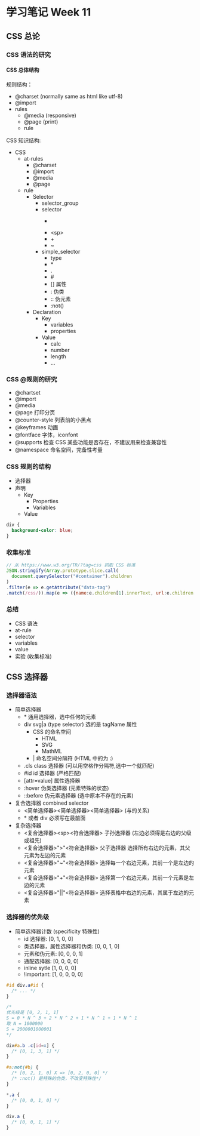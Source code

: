 # 学习笔记 Week 11

## CSS 总论

### CSS 语法的研究

#### CSS 总体结构

规则结构：

* @charset (normally same as html like utf-8)
* @import
* rules
  * @media (responsive)
  * @page (print)
  * rule

CSS 知识结构:

* CSS
  * at-rules
    * @charset
    * @import
    * @media
    * @page
  * rule
    * Selector
      * selector_group
      * selector
        * >
        * \<sp>
        * \+
        * ~
      * simple_selector
        * type
        * \*
        * .
        * \#
        * [] 属性
        * : 伪类
        * :: 伪元素
        * :not()
    * Declaration
      * Key
        * variables
        * properties
      * Value
        * calc
        * number
        * length
        * ...

### CSS @规则的研究

* @chartset
* @import
* @media
* @page 打印分页
* @counter-style 列表前的小黑点
* @keyframes 动画
* @fontface 字体，iconfont
* @supports 检查 CSS 某些功能是否存在，不建议用来检查兼容性
* @namespace 命名空间，完备性考量

### CSS 规则的结构

* 选择器
* 声明
  * Key
    * Properties
    * Variables
  * Value

```css
div {
  background-color: blue;
}
```

### 收集标准

```js
// 从 https://www.w3.org/TR/?tag=css 抓取 CSS 标准
JSON.stringify(Array.prototype.slice.call(
  document.querySelector("#container").children
)
.filter(e => e.getAttribute("data-tag")
.match(/css/)).map(e => ({name:e.children[1].innerText, url:e.children[1].children[0].href})))
```

### 总结

* CSS 语法
* at-rule
* selector
* variables
* value
* 实验 (收集标准)

## CSS 选择器

### 选择器语法

* 简单选择器
  * \* 通用选择器，选中任何的元素
  * div svg|a (type selector) 选的是 tagName 属性
    * CSS 的命名空间
      * HTML
      * SVG
      * MathML
    * | 命名空间分隔符 (HTML 中的为 :)
  * .cls class 选择器 (可以用空格作分隔符,选中一个就匹配)
  * #id id 选择器 (严格匹配)
  * [attr=value] 属性选择器
  * :hover 伪类选择器 (元素特殊的状态)
  * ::before 伪元素选择器 (选中原本不存在的元素)
* 复合选择器 combined selector
  * <简单选择器><简单选择器><简单选择器> (与的关系)
  * \* 或者 div 必须写在最前面
* 复杂选择器
  * <复合选择器>\<sp><符合选择器> 子孙选择器 (左边必须得是右边的父级或祖先)
  * <复合选择器>">"<符合选择器> 父子选择器 选择所有右边的元素，其父元素为左边的元素
  * <复合选择器>"~"<符合选择器> 选择每一个右边元素，其前一个是左边的元素
  * <复合选择器>"+"<符合选择器> 选择第一个右边元素，其前一个元素是左边的元素
  * <复合选择器>"||"<符合选择器> 选择表格中右边的元素，其属于左边的元素

### 选择器的优先级

* 简单选择器计数 (specificity 特殊性)
  * id 选择器: [0, 1, 0, 0]
  * 类选择器，属性选择器和伪类: [0, 0, 1, 0]
  * 元素和伪元素: [0, 0, 0, 1]
  * 通配选择器: [0, 0, 0, 0]
  * inline sytle [1, 0, 0, 0]
  * !important: [1, 0, 0, 0, 0]

```css
#id div.a#id {
  /* ... */
}

/*
优先级是 [0, 2, 1, 1]
S = 0 * N ^ 3 + 2 * N ^ 2 + 1 * N ^ 1 + 1 * N ^ 1
取 N = 1000000
S = 2000001000001
*/

div#a.b .c[id=x] {
  /* [0, 1, 3, 1] */
}

#a:not(#b) {
  /* [0, 2, 1, 0] X => [0, 2, 0, 0] */
  /* :not() 是特殊的伪类，不改变特殊性*/
}

*.a {
  /* [0, 0, 1, 0] */
}

div.a {
  /* [0, 0, 1, 1] */
}
```